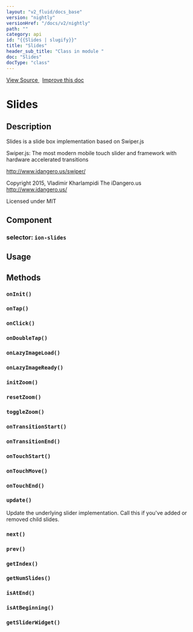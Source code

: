 ```yaml
---
layout: "v2_fluid/docs_base"
version: "nightly"
versionHref: "/docs/v2/nightly"
path: ""
category: api
id: "{{Slides | slugify}}"
title: "Slides"
header_sub_title: "Class in module "
doc: "Slides"
docType: "class"
---
```





<div class="improve-docs">
  <a href='http://github.com/driftyco/ionic2/tree/master/ionic/components/slides/slides.ts#L12'>
    View Source
  </a>
  &nbsp;
  <a href='http://github.com/driftyco/ionic2/edit/master/ionic/components/slides/slides.ts#L12'>
    Improve this doc
  </a>

  <!-- TODO(drewrygh, perrygovier): render this block in the correct location, markup identical to component docs -->

</div>




<h1 class="api-title">


Slides






</h1>






<h2>Description</h2>

<p>Slides is a slide box implementation based on Swiper.js</p>
<p>Swiper.js:
The most modern mobile touch slider and framework with hardware accelerated transitions</p>
<p><a href="http://www.idangero.us/swiper/">http://www.idangero.us/swiper/</a></p>
<p>Copyright 2015, Vladimir Kharlampidi
The iDangero.us
<a href="http://www.idangero.us/">http://www.idangero.us/</a></p>
<p>Licensed under MIT</p>


<h2>Component</h2>
<h3>selector: <code>ion-slides</code></h3>
<h2>Usage</h2>





<h2>Methods</h2>

<div id="onInit"></div>

<h3>
<code>onInit()</code>

</h3>












<div id="onTap"></div>

<h3>
<code>onTap()</code>

</h3>












<div id="onClick"></div>

<h3>
<code>onClick()</code>

</h3>












<div id="onDoubleTap"></div>

<h3>
<code>onDoubleTap()</code>

</h3>












<div id="onLazyImageLoad"></div>

<h3>
<code>onLazyImageLoad()</code>

</h3>












<div id="onLazyImageReady"></div>

<h3>
<code>onLazyImageReady()</code>

</h3>












<div id="initZoom"></div>

<h3>
<code>initZoom()</code>

</h3>












<div id="resetZoom"></div>

<h3>
<code>resetZoom()</code>

</h3>












<div id="toggleZoom"></div>

<h3>
<code>toggleZoom()</code>

</h3>












<div id="onTransitionStart"></div>

<h3>
<code>onTransitionStart()</code>

</h3>












<div id="onTransitionEnd"></div>

<h3>
<code>onTransitionEnd()</code>

</h3>












<div id="onTouchStart"></div>

<h3>
<code>onTouchStart()</code>

</h3>












<div id="onTouchMove"></div>

<h3>
<code>onTouchMove()</code>

</h3>












<div id="onTouchEnd"></div>

<h3>
<code>onTouchEnd()</code>

</h3>












<div id="update"></div>

<h3>
<code>update()</code>

</h3>

Update the underlying slider implementation. Call this if you've added or removed
child slides.











<div id="next"></div>

<h3>
<code>next()</code>

</h3>












<div id="prev"></div>

<h3>
<code>prev()</code>

</h3>












<div id="getIndex"></div>

<h3>
<code>getIndex()</code>

</h3>












<div id="getNumSlides"></div>

<h3>
<code>getNumSlides()</code>

</h3>












<div id="isAtEnd"></div>

<h3>
<code>isAtEnd()</code>

</h3>












<div id="isAtBeginning"></div>

<h3>
<code>isAtBeginning()</code>

</h3>












<div id="getSliderWidget"></div>

<h3>
<code>getSliderWidget()</code>

</h3>










<!-- end content block -->


<!-- end body block -->


